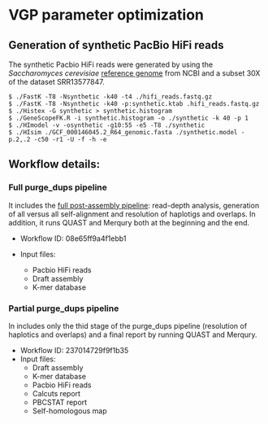 # VGP parameter optimization


## Generation of  synthetic PacBio HiFi reads

The synthetic Pacbio HiFi reads were generated by using the *Saccharomyces cerevisiae* [reference genome](https://ftp.ncbi.nlm.nih.gov/genomes/all/GCF/000/146/045/GCF_000146045.2_R64/GCF_000146045.2_R64_genomic.fna.gz) from NCBI and a subset 30X of the dataset SRR13577847.
    
```
$ ./FastK -T8 -Nsynthetic -k40 -t4 ./hifi_reads.fastq.gz
$ ./FastK -T8 -Nsynthetic -k40 -p:synthetic.ktab .hifi_reads.fastq.gz
$ ./Histex -G synthetic > synthetic.histogram
$ ./GeneScopeFK.R -i synthetic.histogram -o ./synthetic -k 40 -p 1
$ ./HImodel -v -osynthetic -g10:55 -e5 -T8 ./synthetic
$ ./HIsim ./GCF_000146045.2_R64_genomic.fasta ./synthetic.model -p.2,.2 -c50 -r1 -U -f -h -e
```
    
## Workflow details:

### Full purge_dups pipeline

It includes the [full post-assembly pipeline](https://training.galaxyproject.org/training-material/topics/assembly/tutorials/vgp_genome_assembly/tutorial.html#post-assembly-processing): read-depth analysis, generation of all versus all self-alignment and resolution of haplotigs and overlaps. In addition, it runs QUAST and Merqury both at the beginning and the end.

- Workflow ID: 08e65ff9a4f1ebb1
    
- Input files:
  - Pacbio HiFi reads
  - Draft assembly
  - K-mer database

### Partial purge_dups pipeline

In includes only the thid stage of the purge_dups pipeline (resolution of haplotics and overlaps) and a final report by running QUAST and Merqury.

- Workflow ID: 237014729f9f1b35
- Input files:
  - Draft assembly
  - K-mer database
  - Pacbio HiFi reads
  - Calcuts report
  - PBCSTAT report
  - Self-homologous map
